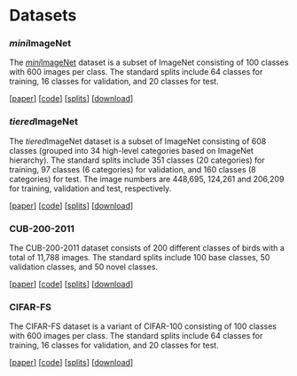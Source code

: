 # Datasets



### *mini*ImageNet
The [*mini*ImageNet]() dataset is a subset of ImageNet consisting of 100 classes with 600 images per class.
The standard splits include 64 classes for training, 16 classes for validation, and 20 classes for test.

[[paper](https://arxiv.org/abs/1606.04080)]
[[code]()]
[[splits](https://github.com/twitter-research/meta-learning-lstm/tree/master/data/miniImagenet)]
[[download](https://image-net.org/challenges/LSVRC/2015/2015-downloads.php)]



### *tiered*ImageNet
The *tiered*ImageNet dataset is a subset of ImageNet consisting of 608 classes (grouped into 34 high-level categories based on ImageNet hierarchy).
The standard splits include 351 classes (20 categories) for training, 97 classes (6 categories) for validation, and 160 classes (8 categories) for test.
The image numbers are 448,695, 124,261 and 206,209 for training, validation and test, respectively.

[[paper](https://arxiv.org/abs/1803.00676)]
[[code](https://github.com/renmengye/few-shot-ssl-public)]
[[splits](https://github.com/renmengye/few-shot-ssl-public/tree/master/fewshot/data/tiered_imagenet_split)]
[[download](https://image-net.org/challenges/LSVRC/2015/2015-downloads.php)]



### CUB-200-2011
The CUB-200-2011 dataset consists of 200 different classes of birds with a total of 11,788 images.
The standard splits include 100 base classes, 50 validation classes, and 50 novel classes.

[[paper](https://authors.library.caltech.edu/records/cvm3y-5hh21)]
[[code]()]
[[splits](https://github.com/bl0/negative-margin.few-shot/blob/master/data/CUB/write_CUB_filelist.py)]
[[download](https://data.caltech.edu/records/65de6-vp158)]



### CIFAR-FS
The CIFAR-FS dataset is a variant of CIFAR-100 consisting of 100 classes with 600 images per class.
The standard splits include 64 classes for training, 16 classes for validation, and 20 classes for test.

[[paper](https://arxiv.org/abs/1805.08136)]
[[code](https://github.com/bertinetto/r2d2)]
[[splits](https://drive.google.com/file/d/1pTsCCMDj45kzFYgrnO67BWVbKs48Q3NI/view)]
[[download](https://drive.google.com/file/d/1pTsCCMDj45kzFYgrnO67BWVbKs48Q3NI/view)]


